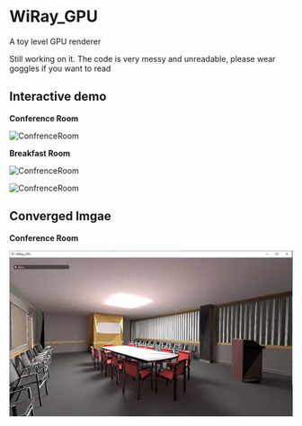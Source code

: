 # WiRay_GPU
A toy level GPU renderer

Still working on it. The code is very messy and unreadable, please wear goggles if you want to read

## Interactive demo

**Conference Room**

![ConfrenceRoom](Image/ConfrenceRoom.gif)

**Breakfast Room**

![ConfrenceRoom](Image/Breakfast.gif)

![ConfrenceRoom](Image/Dragon.gif)

## Converged Imgae

**Conference Room**

![Conveged](Image/Converged.jpeg)